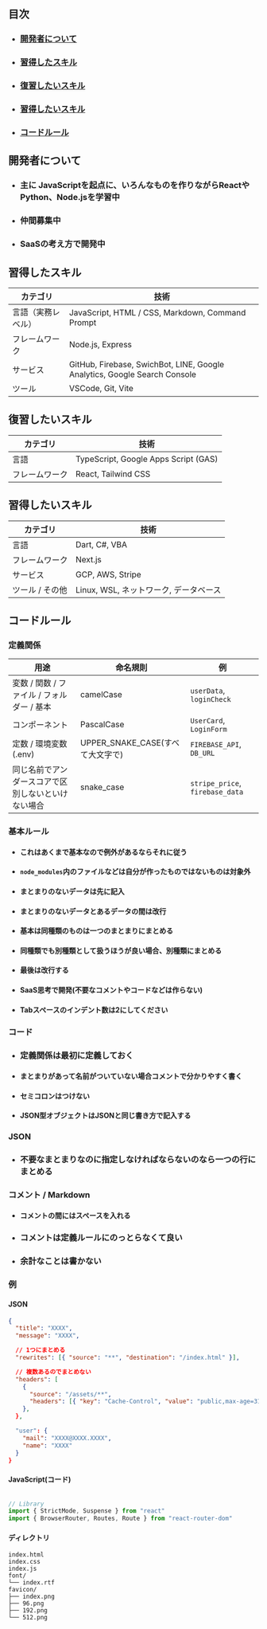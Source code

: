 ## 目次 
- ### [開発者について](#開発者について-1) 
- ### [習得したスキル](#習得したいスキル-1) 
- ### [復習したいスキル](#復習したいスキル-1) 
- ### [習得したいスキル](#習得したいスキル-1) 
- ### [コードルール](#コードルール-1)

## 開発者について
- ### 主に JavaScriptを起点に、いろんなものを作りながらReactやPython、Node.jsを学習中
- ### 仲間募集中
- ### SaaSの考え方で開発中

## 習得したスキル

| カテゴリ | 技術 |
|----------|------|
| 言語（実務レベル） | JavaScript, HTML / CSS, Markdown, Command Prompt |
| フレームワーク | Node.js, Express |
| サービス | GitHub, Firebase, SwichBot, LINE, Google Analytics, Google Search Console |
| ツール | VSCode, Git, Vite |

## 復習したいスキル

| カテゴリ | 技術 |
|----------|------|
| 言語 | TypeScript, Google Apps Script (GAS) |
| フレームワーク | React, Tailwind CSS |

## 習得したいスキル

| カテゴリ | 技術 |
|----------|------|
| 言語 | Dart, C#, VBA |
| フレームワーク | Next.js |
| サービス | GCP, AWS, Stripe |
| ツール / その他 | Linux, WSL, ネットワーク, データベース |

## コードルール

### 定義関係
| 用途 | 命名規則 | 例 |
|------|-----------|----|
| 変数 / 関数 / ファイル / フォルダー / 基本 | camelCase | `userData`, `loginCheck` |
| コンポーネント | PascalCase | `UserCard`, `LoginForm` |
| 定数 / 環境変数(.env) | UPPER_SNAKE_CASE(すべて大文字で) | `FIREBASE_API`, `DB_URL` |
| 同じ名前でアンダースコアで区別しないといけない場合 | snake_case | `stripe_price`, `firebase_data` |

### 基本ルール
- #### これはあくまで基本なので例外があるならそれに従う
- #### `node_modules`内のファイルなどは自分が作ったものではないものは対象外
- #### まとまりのないデータは先に記入
- #### まとまりのないデータとあるデータの間は改行
- #### 基本は同種類のものは一つのまとまりにまとめる
- #### 同種類でも別種類として扱うほうが良い場合、別種類にまとめる
- #### 最後は改行する
- #### SaaS思考で開発(不要なコメントやコードなどは作らない)
- #### Tabスペースのインデント数は2にしてください

### コード
- ### 定義関係は最初に定義しておく
- #### まとまりがあって名前がついていない場合コメントで分かりやすく書く
- #### セミコロンはつけない
- #### JSON型オブジェクトはJSONと同じ書き方で記入する

### JSON
- ### 不要なまとまりなのに指定しなければならないのなら一つの行にまとめる

### コメント / Markdown
- #### コメントの間にはスペースを入れる
- ### コメントは定義ルールにのっとらなくて良い
- ### 余計なことは書かない

### 例

#### JSON
```json
{
  "title": "XXXX",
  "message": "XXXX",

  // 1つにまとめる
  "rewrites": [{ "source": "**", "destination": "/index.html" }],

  // 複数あるのでまとめない
  "headers": [
    {
      "source": "/assets/**",
      "headers": [{ "key": "Cache-Control", "value": "public,max-age=31536000,immutable" }]
    },
  },

  "user": {
    "mail": "XXXX@XXXX.XXXX",
    "name": "XXXX"
  }
}
```

#### JavaScript(コード)
```javascript

// Library
import { StrictMode, Suspense } from "react"
import { BrowserRouter, Routes, Route } from "react-router-dom"

```

#### ディレクトリ
```tree
index.html
index.css
index.js
font/
└── index.rtf
favicon/
├── index.png
├── 96.png
├── 192.png
└── 512.png
```
